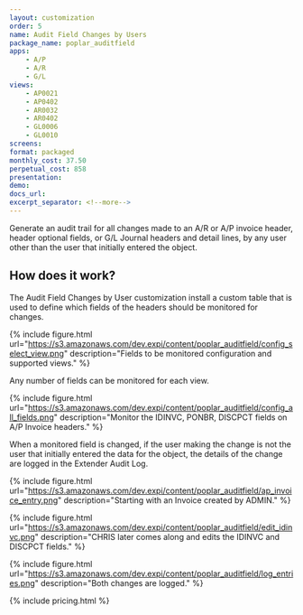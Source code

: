 ```yaml
---
layout: customization
order: 5
name: Audit Field Changes by Users
package_name: poplar_auditfield
apps:
    - A/P
    - A/R
    - G/L
views:
    - AP0021
    - AP0402
    - AR0032
    - AR0402
    - GL0006
    - GL0010
screens:
format: packaged
monthly_cost: 37.50
perpetual_cost: 858
presentation: 
demo: 
docs_url: 
excerpt_separator: <!--more-->
---
```


Generate an audit trail for all changes made to an A/R or A/P invoice header, 
header optional fields, or G/L Journal headers and detail lines, by any user
other than the user that initially entered the object.
<!--more-->

## How does it work?

The Audit Field Changes by User customization install a custom table that is 
used to define which fields of the headers should be monitored for changes.

{% include figure.html url="https://s3.amazonaws.com/dev.expi/content/poplar_auditfield/config_select_view.png" 
                      description="Fields to be monitored configuration and supported views." %}

Any number of fields can be monitored for each view.  


{% include figure.html url="https://s3.amazonaws.com/dev.expi/content/poplar_auditfield/config_all_fields.png" 
                      description="Monitor the IDINVC, PONBR, DISCPCT fields on A/P Invoice headers." %}

When a monitored field is changed, if the user making the change is not the
user that initially entered the data for the object, the details of the change
are logged in the Extender Audit Log.

{% include figure.html url="https://s3.amazonaws.com/dev.expi/content/poplar_auditfield/ap_invoice_entry.png" 
                      description="Starting with an Invoice created by ADMIN." %}

{% include figure.html url="https://s3.amazonaws.com/dev.expi/content/poplar_auditfield/edit_idinvc.png" 
                      description="CHRIS later comes along and edits the IDINVC and DISCPCT fields." %}

{% include figure.html url="https://s3.amazonaws.com/dev.expi/content/poplar_auditfield/log_entries.png" 
                      description="Both changes are logged." %}

{% include pricing.html %}
